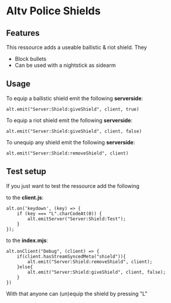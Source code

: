# Altv Police Shields

## Features

This ressource adds a useable ballistic & riot shield. They
- Block bullets
- Can be used with a nightstick as sidearm

## Usage

To equip a ballistic shield emit the following **serverside**: 

```alt.emit("Server:Shield:giveShield", client, true)```

To equip a riot shield emit the following **serverside**:

```alt.emit("Server:Shield:giveShield", client, false)```

To unequip any shield emit the following **serverside**:

```alt.emit("Server:Shield:removeShield", client)```

## Test setup

If you just want to test the ressource add the following

to the **client.js**:

```
alt.on('keydown', (key) => {
    if (key === "L".charCodeAt(0)) {
        alt.emitServer("Server:Shield:Test");
    }
});
```

to the **index.mjs**:

```
alt.onClient("Debug", (client) => {
    if(client.hasStreamSyncedMeta("shield")){
        alt.emit("Server:Shield:removeShield", client);
    }else{
        alt.emit("Server:Shield:giveShield", client, false);
    }
})
```

With that anyone can (un)equip the shield by pressing "L"
